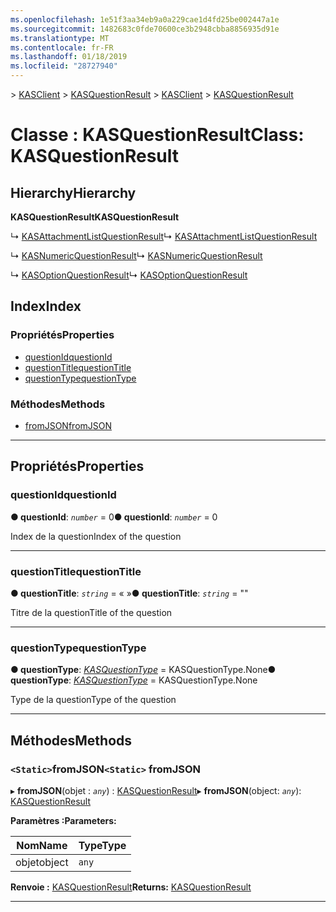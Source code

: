 ```yaml
---
ms.openlocfilehash: 1e51f3aa34eb9a0a229cae1d4fd25be002447a1e
ms.sourcegitcommit: 1482683c0fde70600ce3b2948cbba8856935d91e
ms.translationtype: MT
ms.contentlocale: fr-FR
ms.lasthandoff: 01/18/2019
ms.locfileid: "28727940"
---
```

<span data-ttu-id="35d47-101">[](../README.md) > [KASClient](../modules/kasclient.md) > [KASQuestionResult](../classes/kasclient.kasquestionresult.md)</span><span class="sxs-lookup"><span data-stu-id="35d47-101">[](../README.md) > [KASClient](../modules/kasclient.md) > [KASQuestionResult](../classes/kasclient.kasquestionresult.md)</span></span>

# <a name="class-kasquestionresult"></a><span data-ttu-id="35d47-102">Classe : KASQuestionResult</span><span class="sxs-lookup"><span data-stu-id="35d47-102">Class: KASQuestionResult</span></span>

## <a name="hierarchy"></a><span data-ttu-id="35d47-103">Hierarchy</span><span class="sxs-lookup"><span data-stu-id="35d47-103">Hierarchy</span></span>

<span data-ttu-id="35d47-104">**KASQuestionResult**</span><span class="sxs-lookup"><span data-stu-id="35d47-104">**KASQuestionResult**</span></span>

<span data-ttu-id="35d47-105">↳ [KASAttachmentListQuestionResult](kasclient.kasattachmentlistquestionresult.md)</span><span class="sxs-lookup"><span data-stu-id="35d47-105">↳  [KASAttachmentListQuestionResult](kasclient.kasattachmentlistquestionresult.md)</span></span>

<span data-ttu-id="35d47-106">↳ [KASNumericQuestionResult](kasclient.kasnumericquestionresult.md)</span><span class="sxs-lookup"><span data-stu-id="35d47-106">↳  [KASNumericQuestionResult](kasclient.kasnumericquestionresult.md)</span></span>

<span data-ttu-id="35d47-107">↳ [KASOptionQuestionResult](kasclient.kasoptionquestionresult.md)</span><span class="sxs-lookup"><span data-stu-id="35d47-107">↳  [KASOptionQuestionResult](kasclient.kasoptionquestionresult.md)</span></span>

## <a name="index"></a><span data-ttu-id="35d47-108">Index</span><span class="sxs-lookup"><span data-stu-id="35d47-108">Index</span></span>

### <a name="properties"></a><span data-ttu-id="35d47-109">Propriétés</span><span class="sxs-lookup"><span data-stu-id="35d47-109">Properties</span></span>

* [<span data-ttu-id="35d47-110">questionId</span><span class="sxs-lookup"><span data-stu-id="35d47-110">questionId</span></span>](kasclient.kasquestionresult.md#questionid)
* [<span data-ttu-id="35d47-111">questionTitle</span><span class="sxs-lookup"><span data-stu-id="35d47-111">questionTitle</span></span>](kasclient.kasquestionresult.md#questiontitle)
* [<span data-ttu-id="35d47-112">questionType</span><span class="sxs-lookup"><span data-stu-id="35d47-112">questionType</span></span>](kasclient.kasquestionresult.md#questiontype)
### <a name="methods"></a><span data-ttu-id="35d47-113">Méthodes</span><span class="sxs-lookup"><span data-stu-id="35d47-113">Methods</span></span>

* [<span data-ttu-id="35d47-114">fromJSON</span><span class="sxs-lookup"><span data-stu-id="35d47-114">fromJSON</span></span>](kasclient.kasquestionresult.md#fromjson)

---

## <a name="properties"></a><span data-ttu-id="35d47-115">Propriétés</span><span class="sxs-lookup"><span data-stu-id="35d47-115">Properties</span></span>

<a id="questionid"></a>

###  <a name="questionid"></a><span data-ttu-id="35d47-116">questionId</span><span class="sxs-lookup"><span data-stu-id="35d47-116">questionId</span></span>

<span data-ttu-id="35d47-117">**● questionId**: *`number`* = 0</span><span class="sxs-lookup"><span data-stu-id="35d47-117">**● questionId**: *`number`* = 0</span></span>

<span data-ttu-id="35d47-118">Index de la question</span><span class="sxs-lookup"><span data-stu-id="35d47-118">Index of the question</span></span>

___

<a id="questiontitle"></a>

###  <a name="questiontitle"></a><span data-ttu-id="35d47-119">questionTitle</span><span class="sxs-lookup"><span data-stu-id="35d47-119">questionTitle</span></span>

<span data-ttu-id="35d47-120">**● questionTitle**: *`string`* = « »</span><span class="sxs-lookup"><span data-stu-id="35d47-120">**● questionTitle**: *`string`* = ""</span></span>

<span data-ttu-id="35d47-121">Titre de la question</span><span class="sxs-lookup"><span data-stu-id="35d47-121">Title of the question</span></span>

___

<a id="questiontype"></a>

###  <a name="questiontype"></a><span data-ttu-id="35d47-122">questionType</span><span class="sxs-lookup"><span data-stu-id="35d47-122">questionType</span></span>

<span data-ttu-id="35d47-123">**● questionType**: *[KASQuestionType](../enums/kasclient.kasquestiontype.md)* = KASQuestionType.None</span><span class="sxs-lookup"><span data-stu-id="35d47-123">**● questionType**: *[KASQuestionType](../enums/kasclient.kasquestiontype.md)* =  KASQuestionType.None</span></span>

<span data-ttu-id="35d47-124">Type de la question</span><span class="sxs-lookup"><span data-stu-id="35d47-124">Type of the question</span></span>

___

## <a name="methods"></a><span data-ttu-id="35d47-125">Méthodes</span><span class="sxs-lookup"><span data-stu-id="35d47-125">Methods</span></span>

<a id="fromjson"></a>

### <a name="static-fromjson"></a><span data-ttu-id="35d47-126">`<Static>`fromJSON</span><span class="sxs-lookup"><span data-stu-id="35d47-126">`<Static>` fromJSON</span></span>

<span data-ttu-id="35d47-127">▸ **fromJSON**(objet : *`any`*) : [KASQuestionResult](kasclient.kasquestionresult.md)</span><span class="sxs-lookup"><span data-stu-id="35d47-127">▸ **fromJSON**(object: *`any`*): [KASQuestionResult](kasclient.kasquestionresult.md)</span></span>

<span data-ttu-id="35d47-128">**Paramètres :**</span><span class="sxs-lookup"><span data-stu-id="35d47-128">**Parameters:**</span></span>

| <span data-ttu-id="35d47-129">Nom</span><span class="sxs-lookup"><span data-stu-id="35d47-129">Name</span></span> | <span data-ttu-id="35d47-130">Type</span><span class="sxs-lookup"><span data-stu-id="35d47-130">Type</span></span> |
| ------ | ------ |
| <span data-ttu-id="35d47-131">objet</span><span class="sxs-lookup"><span data-stu-id="35d47-131">object</span></span> | `any` |

<span data-ttu-id="35d47-132">**Renvoie :** [KASQuestionResult](kasclient.kasquestionresult.md)</span><span class="sxs-lookup"><span data-stu-id="35d47-132">**Returns:** [KASQuestionResult](kasclient.kasquestionresult.md)</span></span>

___

